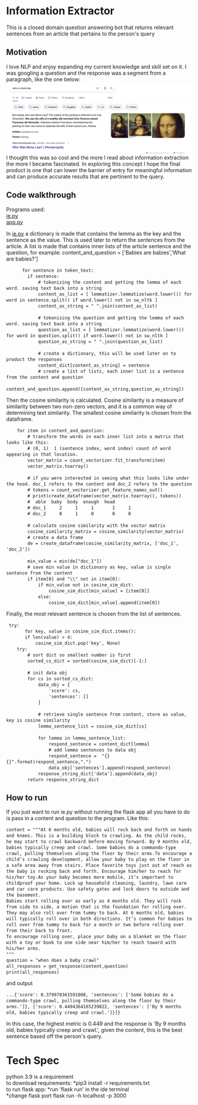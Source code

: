 # Information Extractor
This is a closed domain question answering bot that returns relevant sentences from an article that pertains to the person's query

## Motivation
I love NLP and enjoy expanding my current knowledge and skill set on it. I was googling a question and the response was a segment from a paragraph, like the one below:
![image_1](https://github.com/a-rhodes-vcu/information_extractor/blob/main/images/Screen%20Shot%202022-01-07%20at%2011.28.01%20AM.png)
I thought this was so cool and the more I read about information extraction the more I became fascinated. In exploring this concept I hope the final product is one that can lower the barrier of entry for meaningful information and can produce accurate results that are pertinent to the query.

## Code walkthrough
Programs used:
<br>
[ie.py](https://github.com/a-rhodes-vcu/information_extractor/blob/main/ie.py)
<br>
[app.py](https://github.com/a-rhodes-vcu/information_extractor/blob/main/app.py)
<br>

In [ie.py](https://github.com/a-rhodes-vcu/information_extractor/blob/main/ie.py) a dictionary is made that contains the lemma as the key and the sentence as the value. This is used later to return the sentences from the article. A list is made that contains inner lists of the article sentence and the question, for example:
content_and_question = ['Babies are babies','What are babies?']

```
      for sentence in token_text:
        if sentence:
            # tokenizing the content and getting the lemma of each word. saving text back into a string
            content_as_list = [ lemmatizer.lemmatize(word.lower()) for word in sentence.split() if word.lower() not in sw_nltk ]
            content_as_string = " ".join(content_as_list)

            # tokenizing the question and getting the lemma of each word. saving text back into a string
            question_as_list = [ lemmatizer.lemmatize(word.lower()) for word in question.split() if word.lower() not in sw_nltk ]
            question_as_string = " ".join(question_as_list)

            # create a dictionary, this will be used later on to product the responses
            content_dict[content_as_string] = sentence
            # create a list of lists, each inner list is a sentence from the content and question
            content_and_question.append([content_as_string,question_as_string])

```
Then the cosine similarity is calculated. Cosine similarity is a measure of similarity between two non-zero vectors, and it is a common way of determining text similarity. The smallest cosine similarity is chosen from the dataframe.
```
    for item in content_and_question:
        # transform the words in each inner list into a matrix that looks like this:
        # (0, 1)  1 (sentence index, word index) count of word appearing in that location.
        vector_matrix = count_vectorizer.fit_transform(item)
        vector_matrix.toarray()

        # if you were interested in seeing what this looks like under the hood. doc_1 refers to the content and doc_2 refers to the question
        # tokens = count_vectorizer.get_feature_names_out()
        # print(create_dataframe(vector_matrix.toarray(), tokens))
        #  able  baby  body  enough  head
        # doc_1     2     1     1       1     1
        # doc_2     0     1     0       0     0

        # calculate cosine similarity with the vector matrix
        cosine_similarity_matrix = cosine_similarity(vector_matrix)
        # create a data frame
        de = create_dataframe(cosine_similarity_matrix, ['doc_1', 'doc_2'])

        min_value = min(de["doc_1"])
        # save min value in dictionary as key, value is single sentence from the content
        if item[0] and "\\" not in item[0]:
            if min_value not in cosine_sim_dict:
                cosine_sim_dict[min_value] = [item[0]]
            else:
                cosine_sim_dict[min_value].append(item[0])

```
Finally, the most relevant sentence is chosen from the list of sentences.
```
 try:
       for key, value in cosine_sim_dict.items():
       if len(value) > 4:
           cosine_sim_dict.pop('key', None)
    try:
        # sort dict so smallest number is first
        sorted_cs_dict = sorted(cosine_sim_dict)[-1:]

        # init data obj
        for cs in sorted_cs_dict:
            data_obj = {
                'score': cs,
                'sentences': []
            }

            # retrieve single sentence from content, store as value, key is cosine similarity
            lemma_sentence_list = cosine_sim_dict[cs]

            for lemma in lemma_sentence_list:
                respond_sentence = content_dict[lemma]
                # add lemma sentences to data obj
                respond_sentence =  "{}{}".format(respond_sentence,".")
                data_obj['sentences'].append(respond_sentence)
            response_string_dict['data'].append(data_obj)
        return response_string_dict

```

## How to run
If you just want to run ie.py without running the flask app all you have to do is pass in a content and question to the program. Like this:
```
content = """At 6 months old, babies will rock back and forth on hands and knees. This is a building block to crawling. As the child rocks, he may start to crawl backward before moving forward. By 9 months old, babies typically creep and crawl. Some babies do a commando-type crawl, pulling themselves along the floor by their arms.To encourage a child’s crawling development, allow your baby to play on the floor in a safe area away from stairs. Place favorite toys just out of reach as the baby is rocking back and forth. Encourage him/her to reach for his/her toy.As your baby becomes more mobile, it’s important to childproof your home. Lock up household cleaning, laundry, lawn care and car care products. Use safety gates and lock doors to outside and the basement.
Babies start rolling over as early as 4 months old. They will rock from side to side, a motion that is the foundation for rolling over. They may also roll over from tummy to back. At 6 months old, babies will typically roll over in both directions. It’s common for babies to roll over from tummy to back for a month or two before rolling over from their back to front.
To encourage rolling over, place your baby on a blanket on the floor with a toy or book to one side near him/her to reach toward with his/her arms.
"""
question = "when does a baby crawl"
all_responses = get_response(content,question)
print(all_responses)
```
and output
```
...{'score': 0.379978361591008, 'sentences': ['Some babies do a commando-type crawl, pulling themselves along the floor by their arms.']}, {'score': 0.4494364165239822, 'sentences': ['By 9 months old, babies typically creep and crawl.']}]}
```
In this case, the highest metric is 0.449 and the response is 'By 9 months old, babies typically creep and crawl.', given the content, this is the best sentence based off the person's query.

# Tech Spec
python 3.9 is a requirement
<br>
to download requirements:
*pip3 install -r requirements.txt
<br>
to run flask app:
*run 'flask run' in the ide terminal
<br>
*change flask port
flask run -h localhost -p 3000

